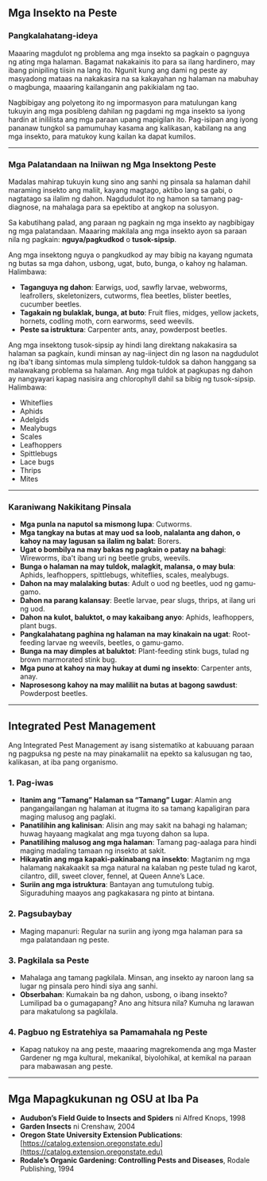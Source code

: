 ## Mga Insekto na Peste

### Pangkalahatang-ideya

Maaaring magdulot ng problema ang mga insekto sa pagkain o pagnguya ng ating mga halaman. Bagamat nakakainis ito para sa ilang hardinero, may ibang pinipiling tiisin na lang ito. Ngunit kung ang dami ng peste ay masyadong mataas na nakakasira na sa kakayahan ng halaman na mabuhay o magbunga, maaaring kailanganin ang pakikialam ng tao.

Nagbibigay ang polyetong ito ng impormasyon para matulungan kang tukuyin ang mga posibleng dahilan ng pagdami ng mga insekto sa iyong hardin at inililista ang mga paraan upang mapigilan ito. Pag-isipan ang iyong pananaw tungkol sa pamumuhay kasama ang kalikasan, kabilang na ang mga insekto, para matukoy kung kailan ka dapat kumilos.

---

### Mga Palatandaan na Iniiwan ng Mga Insektong Peste

Madalas mahirap tukuyin kung sino ang sanhi ng pinsala sa halaman dahil maraming insekto ang maliit, kayang magtago, aktibo lang sa gabi, o nagtatago sa ilalim ng dahon. Nagdudulot ito ng hamon sa tamang pag-diagnose, na mahalaga para sa epektibo at angkop na solusyon.

Sa kabutihang palad, ang paraan ng pagkain ng mga insekto ay nagbibigay ng mga palatandaan. Maaaring makilala ang mga insekto ayon sa paraan nila ng pagkain: **nguya/pagkudkod** o **tusok-sipsip**.


Ang mga insektong nguya o pangkudkod ay may bibig na kayang ngumata ng butas sa mga dahon, usbong, ugat, buto, bunga, o kahoy ng halaman. Halimbawa:

- **Taganguya ng dahon**: Earwigs, uod, sawfly larvae, webworms, leafrollers, skeletonizers, cutworms, flea beetles, blister beetles, cucumber beetles.
- **Tagakain ng bulaklak, bunga, at buto**: Fruit flies, midges, yellow jackets, hornets, codling moth, corn earworms, seed weevils.
- **Peste sa istruktura**: Carpenter ants, anay, powderpost beetles.


Ang mga insektong tusok-sipsip ay hindi lang direktang nakakasira sa halaman sa pagkain, kundi minsan ay nag-iinject din ng lason na nagdudulot ng iba't ibang sintomas mula simpleng tuldok-tuldok sa dahon hanggang sa malawakang problema sa halaman. Ang mga tuldok at pagkupas ng dahon ay nangyayari kapag nasisira ang chlorophyll dahil sa bibig ng tusok-sipsip. Halimbawa:

- Whiteflies
- Aphids
- Adelgids
- Mealybugs
- Scales
- Leafhoppers
- Spittlebugs
- Lace bugs
- Thrips
- Mites

---

### Karaniwang Nakikitang Pinsala

- **Mga punla na naputol sa mismong lupa**: Cutworms.
- **Mga tangkay na butas at may uod sa loob, nalalanta ang dahon, o kahoy na may lagusan sa ilalim ng balat**: Borers.
- **Ugat o bombilya na may bakas ng pagkain o patay na bahagi**: Wireworms, iba't ibang uri ng beetle grubs, weevils.
- **Bunga o halaman na may tuldok, malagkit, malansa, o may bula**: Aphids, leafhoppers, spittlebugs, whiteflies, scales, mealybugs.
- **Dahon na may malalaking butas**: Adult o uod ng beetles, uod ng gamu-gamo.
- **Dahon na parang kalansay**: Beetle larvae, pear slugs, thrips, at ilang uri ng uod.
- **Dahon na kulot, baluktot, o may kakaibang anyo**: Aphids, leafhoppers, plant bugs.
- **Pangkalahatang paghina ng halaman na may kinakain na ugat**: Root-feeding larvae ng weevils, beetles, o gamu-gamo.
- **Bunga na may dimples at baluktot**: Plant-feeding stink bugs, tulad ng brown marmorated stink bug.
- **Mga puno at kahoy na may hukay at dumi ng insekto**: Carpenter ants, anay.
- **Naprosesong kahoy na may maliliit na butas at bagong sawdust**: Powderpost beetles.

---

## Integrated Pest Management

Ang Integrated Pest Management ay isang sistematiko at kabuuang paraan ng pagpuksa ng peste na may pinakamaliit na epekto sa kalusugan ng tao, kalikasan, at iba pang organismo.

### 1. Pag-iwas

- **Itanim ang “Tamang” Halaman sa “Tamang” Lugar**: Alamin ang pangangailangan ng halaman at itugma ito sa tamang kapaligiran para maging malusog ang paglaki.
- **Panatilihin ang kalinisan**: Alisin ang may sakit na bahagi ng halaman; huwag hayaang magkalat ang mga tuyong dahon sa lupa.
- **Panatilihing malusog ang mga halaman**: Tamang pag-aalaga para hindi maging madaling tamaan ng insekto at sakit.
- **Hikayatin ang mga kapaki-pakinabang na insekto**: Magtanim ng mga halamang nakakaakit sa mga natural na kalaban ng peste tulad ng karot, cilantro, dill, sweet clover, fennel, at Queen Anne’s Lace.
- **Suriin ang mga istruktura**: Bantayan ang tumutulong tubig. Siguraduhing maayos ang pagkakasara ng pinto at bintana.

### 2. Pagsubaybay

- Maging mapanuri: Regular na suriin ang iyong mga halaman para sa mga palatandaan ng peste.

### 3. Pagkilala sa Peste

- Mahalaga ang tamang pagkilala. Minsan, ang insekto ay naroon lang sa lugar ng pinsala pero hindi siya ang sanhi.
- **Obserbahan**: Kumakain ba ng dahon, usbong, o ibang insekto? Lumilipad ba o gumagapang? Ano ang hitsura nila? Kumuha ng larawan para makatulong sa pagkilala.

### 4. Pagbuo ng Estratehiya sa Pamamahala ng Peste

- Kapag natukoy na ang peste, maaaring magrekomenda ang mga Master Gardener ng mga kultural, mekanikal, biyolohikal, at kemikal na paraan para mabawasan ang peste.

---

## Mga Mapagkukunan ng OSU at Iba Pa

- **Audubon’s Field Guide to Insects and Spiders** ni Alfred Knops, 1998
- **Garden Insects** ni Crenshaw, 2004
- **Oregon State University Extension Publications**: [https://catalog.extension.oregonstate.edu](https://catalog.extension.oregonstate.edu)
- **Rodale’s Organic Gardening: Controlling Pests and Diseases**, Rodale Publishing, 1994
